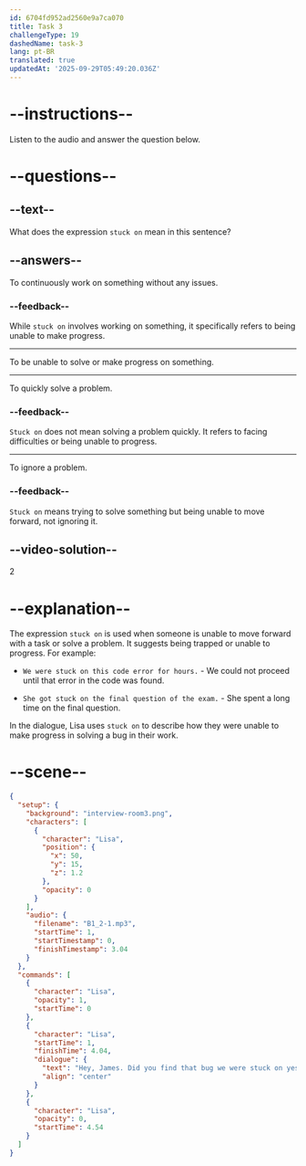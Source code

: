 ```yaml
---
id: 6704fd952ad2560e9a7ca070
title: Task 3
challengeType: 19
dashedName: task-3
lang: pt-BR
translated: true
updatedAt: '2025-09-29T05:49:20.036Z'
---
```


<!-- (Audio) Lisa: Hey, James. Did you find that bug we were stuck on yesterday? -->

# --instructions--

Listen to the audio and answer the question below.

# --questions--

## --text--

What does the expression `stuck on` mean in this sentence?

## --answers--

To continuously work on something without any issues.

### --feedback--

While `stuck on` involves working on something, it specifically refers to being unable to make progress.

---

To be unable to solve or make progress on something.

---

To quickly solve a problem.

### --feedback--

`Stuck on` does not mean solving a problem quickly. It refers to facing difficulties or being unable to progress.

---

To ignore a problem.

### --feedback--

`Stuck on` means trying to solve something but being unable to move forward, not ignoring it.

## --video-solution--

2

# --explanation--

The expression `stuck on` is used when someone is unable to move forward with a task or solve a problem. It suggests being trapped or unable to progress. For example:

- `We were stuck on this code error for hours.` - We could not proceed until that error in the code was found.

- `She got stuck on the final question of the exam.` - She spent a long time on the final question.

In the dialogue, Lisa uses `stuck on` to describe how they were unable to make progress in solving a bug in their work.

# --scene--

```json
{
  "setup": {
    "background": "interview-room3.png",
    "characters": [
      {
        "character": "Lisa",
        "position": {
          "x": 50,
          "y": 15,
          "z": 1.2
        },
        "opacity": 0
      }
    ],
    "audio": {
      "filename": "B1_2-1.mp3",
      "startTime": 1,
      "startTimestamp": 0,
      "finishTimestamp": 3.04
    }
  },
  "commands": [
    {
      "character": "Lisa",
      "opacity": 1,
      "startTime": 0
    },
    {
      "character": "Lisa",
      "startTime": 1,
      "finishTime": 4.04,
      "dialogue": {
        "text": "Hey, James. Did you find that bug we were stuck on yesterday?",
        "align": "center"
      }
    },
    {
      "character": "Lisa",
      "opacity": 0,
      "startTime": 4.54
    }
  ]
}
```
